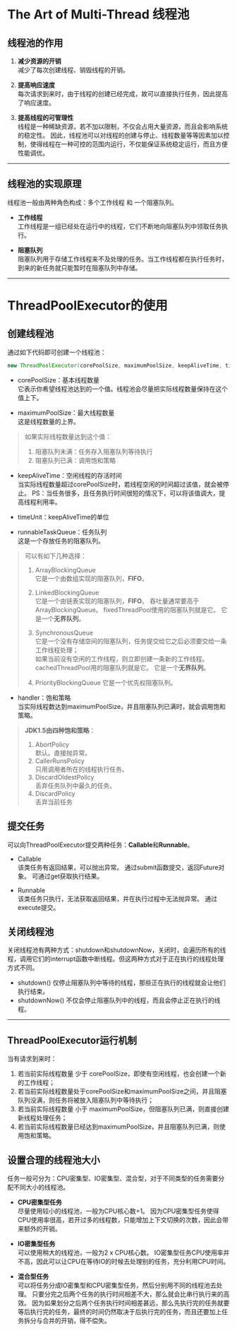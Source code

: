 # The Art of Multi-Thread 线程池

## 线程池的作用
1. **减少资源的开销**    
减少了每次创建线程、销毁线程的开销。

2. **提高响应速度**    
每次请求到来时，由于线程的创建已经完成，故可以直接执行任务，因此提高了响应速度。

3. **提高线程的可管理性**    
线程是一种稀缺资源，若不加以限制，不仅会占用大量资源，而且会影响系统的稳定性。 
因此，线程池可以对线程的创建与停止、线程数量等等因素加以控制，使得线程在一种可控的范围内运行，不仅能保证系统稳定运行，而且方便性能调优。


***

## 线程池的实现原理
线程池一般由两种角色构成：多个工作线程 和 一个阻塞队列。

+ **工作线程**    
工作线程是一组已经处在运行中的线程，它们不断地向阻塞队列中领取任务执行。

+ **阻塞队列**    
阻塞队列用于存储工作线程来不及处理的任务。当工作线程都在执行任务时，到来的新任务就只能暂时在阻塞队列中存储。


***

# ThreadPoolExecutor的使用
## 创建线程池

通过如下代码即可创建一个线程池：
```java
new ThreadPoolExecutor(corePoolSize, maximumPoolSize, keepAliveTime, timeUnit, runnableTaskQueue, handler);
```
+ corePoolSize：基本线程数量    
它表示你希望线程池达到的一个值。线程池会尽量把实际线程数量保持在这个值上下。

+ maximumPoolSize：最大线程数量      
这是线程数量的上界。 
> 如果实际线程数量达到这个值：
> 1. 阻塞队列未满：任务存入阻塞队列等待执行
> 2. 阻塞队列已满：调用饱和策略

+ keepAliveTime：空闲线程的存活时间    
当实际线程数量超过corePoolSize时，若线程空闲的时间超过该值，就会被停止。 
PS：当任务很多，且任务执行时间很短的情况下，可以将该值调大，提高线程利用率。

+ timeUnit：keepAliveTime的单位      

+ runnableTaskQueue：任务队列    
这是一个存放任务的阻塞队列。   
> 可以有如下几种选择： 
> 1. ArrayBlockingQueue    
> 它是一个由数组实现的阻塞队列，**FIFO**。
>      
> 2. LinkedBlockingQueue    
> 它是一个由链表实现的阻塞队列，**FIFO**。 
> 吞吐量通常要高于ArrayBlockingQueue。 
> fixedThreadPool使用的阻塞队列就是它。 
> 它是一个**无界队列**。
>      
> 3. SynchronousQueue    
> 它是一个没有存储空间的阻塞队列，任务提交给它之后必须要交给一条工作线程处理；   
> 如果当前没有空闲的工作线程，则立即创建一条新的工作线程。 
> cachedThreadPool用的阻塞队列就是它。 
> 它是一个**无界队列**。
>      
> 4. PriorityBlockingQueue 
> 它是一个优先权阻塞队列。

+ handler：饱和策略   
当实际线程数达到maximumPoolSize，并且阻塞队列已满时，就会调用饱和策略。 
> **JDK1.5由四种饱和策略**： 
> 1. AbortPolicy     
>      默认。直接抛异常。
> 2. CallerRunsPolicy     
>      只用调用者所在的线程执行任务。
> 3. DiscardOldestPolicy    
>      丢弃任务队列中最久的任务。
> 4. DiscardPolicy     
>      丢弃当前任务
      
      
      
## 提交任务
可以向ThreadPoolExecutor提交两种任务：**Callable**和**Runnable**。
+ Callable    
该类任务有返回结果，可以抛出异常。 
通过submit函数提交，返回Future对象。 
可通过get获取执行结果。

+ Runnable    
该类任务只执行，无法获取返回结果，并在执行过程中无法抛异常。 
通过execute提交。


## 关闭线程池
关闭线程池有两种方式：shutdown和shutdownNow，关闭时，会遍历所有的线程，调用它们的interrupt函数中断线程。但这两种方式对于正在执行的线程处理方式不同。
+ shutdown() 
    仅停止阻塞队列中等待的线程，那些正在执行的线程就会让他们执行结束。
+ shutdownNow() 
    不仅会停止阻塞队列中的线程，而且会停止正在执行的线程。


*** 

## ThreadPoolExecutor运行机制
当有请求到来时：
1. 若当前实际线程数量 少于 corePoolSize，即使有空闲线程，也会创建一个新的工作线程；
2. 若当前实际线程数量处于corePoolSize和maximumPoolSize之间，并且阻塞队列没满，则任务将被放入阻塞队列中等待执行；
3. 若当前实际线程数量 小于 maximumPoolSize，但阻塞队列已满，则直接创建新线程处理任务；
4. 若当前实际线程数量已经达到maximumPoolSize，并且阻塞队列已满，则使用饱和策略。



## 设置合理的线程池大小
任务一般可分为：CPU密集型、IO密集型、混合型，对于不同类型的任务需要分配不同大小的线程池。

+ **CPU密集型任务**     
尽量使用较小的线程池，一般为CPU核心数+1。 
因为CPU密集型任务使得CPU使用率很高，若开过多的线程数，只能增加上下文切换的次数，因此会带来额外的开销。

+ **IO密集型任务**    
可以使用稍大的线程池，一般为2 x CPU核心数。 
IO密集型任务CPU使用率并不高，因此可以让CPU在等待IO的时候去处理别的任务，充分利用CPU时间。

+ **混合型任务**     
可以将任务分成IO密集型和CPU密集型任务，然后分别用不同的线程池去处理。 
只要分完之后两个任务的执行时间相差不大，那么就会比串行执行来的高效。 
因为如果划分之后两个任务执行时间相差甚远，那么先执行完的任务就要等后执行完的任务，最终的时间仍然取决于后执行完的任务，而且还要加上任务拆分与合并的开销，得不偿失。























